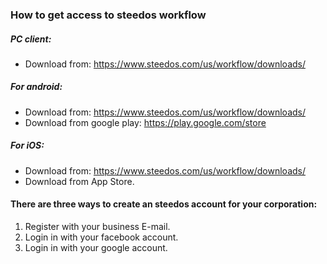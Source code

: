### How to get access to steedos workflow

##### PC client:
- Download from: https://www.steedos.com/us/workflow/downloads/

##### For android:
- Download from: https://www.steedos.com/us/workflow/downloads/
- Download from google play: https://play.google.com/store

##### For iOS:
- Download from: https://www.steedos.com/us/workflow/downloads/
- Download from App Store.
 
#### There are three ways to create an steedos account for your corporation:
1. Register with your business E-mail.
2. Login in with your facebook account.
3. Login in with your google account.




